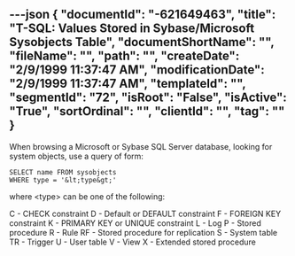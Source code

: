 ---json
{
  "documentId": "-621649463",
  "title": "T-SQL: Values Stored in Sybase/Microsoft Sysobjects Table",
  "documentShortName": "",
  "fileName": "",
  "path": "",
  "createDate": "2/9/1999 11:37:47 AM",
  "modificationDate": "2/9/1999 11:37:47 AM",
  "templateId": "",
  "segmentId": "72",
  "isRoot": "False",
  "isActive": "True",
  "sortOrdinal": "",
  "clientId": "",
  "tag": ""
}
---

When browsing a Microsoft or Sybase SQL Server database, looking for system objects, use a query of form:

    SELECT name FROM sysobjects
    WHERE type = '&lt;type&gt;'

where &lt;type&gt; can be one of the following:

C - CHECK constraint 
D - Default or DEFAULT constraint
F - FOREIGN KEY constraint 
K - PRIMARY KEY or UNIQUE constraint 
L  - Log
P - Stored procedure
R - Rule
RF - Stored procedure for replication
S - System table
TR - Trigger
U - User table
V - View
X - Extended stored procedure

